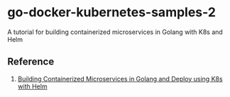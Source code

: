 # go-docker-kubernetes-samples-2

A tutorial for building containerized microservices in Golang with K8s and Helm

## Reference

1. [Building Containerized Microservices in Golang and Deploy using K8s with Helm](https://www.youtube.com/watch?v=H6pF2Swqrko)  
  